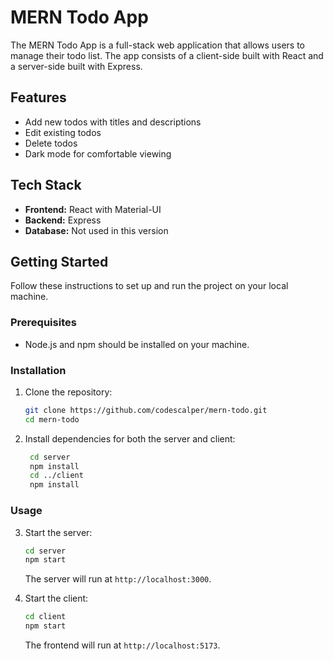 
# MERN Todo App

The MERN Todo App is a full-stack web application that allows users to manage their todo list. The app consists of a client-side built with React and a server-side built with Express.

## Features

- Add new todos with titles and descriptions
- Edit existing todos
- Delete todos
- Dark mode for comfortable viewing

## Tech Stack

- **Frontend:** React with Material-UI
- **Backend:** Express
- **Database:** Not used in this version

## Getting Started

Follow these instructions to set up and run the project on your local machine.

### Prerequisites

- Node.js and npm should be installed on your machine.

### Installation

1. Clone the repository:
   ```bash
   git clone https://github.com/codescalper/mern-todo.git
   cd mern-todo
   ```
2. Install dependencies for both the server and client:
   ```bash
	cd server
	npm install
	cd ../client
	npm install
   ```
 ### Usage

3.  Start the server:
	   ```bash
	cd server
	npm start
	   ```
	   The server will run at `http://localhost:3000`.
	   
4. Start the client:
	```bash
	cd client
	npm start
	```
	
	The frontend will run at `http://localhost:5173`.


